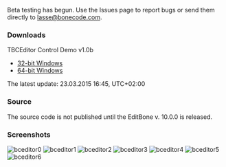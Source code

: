 Beta testing has begun. Use the Issues page to report bugs or send them directly to lasse@bonecode.com.

<h3>Downloads</h3>

TBCEditor Control Demo v1.0b 

  * <a href="http://www.bonecode.com/downloads/BCEditorComponentDemo32.zip">32-bit Windows</a>
  * <a href="http://www.bonecode.com/downloads/BCEditorComponentDemo64.zip">64-bit Windows</a>

The latest update: 23.03.2015 16:45, UTC+02:00

<h3>Source</h3>

The source code is not published until the EditBone v. 10.0.0 is released.

<h3>Screenshots</h3>

![bceditor0](https://cloud.githubusercontent.com/assets/11475177/6782302/e18c9e38-d17b-11e4-99b3-5bb8298a3384.png)
![bceditor1](https://cloud.githubusercontent.com/assets/11475177/6768862/98ca6532-d08a-11e4-9651-deccf27f3375.png)
![bceditor2](https://cloud.githubusercontent.com/assets/11475177/6768863/9a597654-d08a-11e4-8c97-80e8b100a4bf.png)
![bceditor3](https://cloud.githubusercontent.com/assets/11475177/6768864/9be03f08-d08a-11e4-8add-fd31a63a67c3.png)
![bceditor4](https://cloud.githubusercontent.com/assets/11475177/6768866/a0039a08-d08a-11e4-8e3f-a49051daebf4.png)
![bceditor5](https://cloud.githubusercontent.com/assets/11475177/6768868/a2c645d8-d08a-11e4-9c7d-1112a13b7918.png)
![bceditor6](https://cloud.githubusercontent.com/assets/11475177/6768869/a469fb00-d08a-11e4-8ad1-4505b4ee5610.png)


